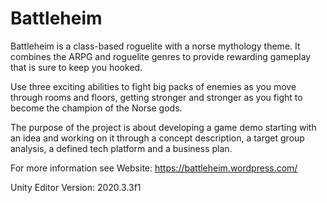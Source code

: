 # Battleheim 

Battleheim is a class-based roguelite with a norse mythology theme. It combines the ARPG and roguelite genres to provide rewarding gameplay that is sure to keep you hooked. 

Use three exciting abilities to fight big packs of enemies as you move through rooms and floors, getting stronger and stronger as you fight to become the champion of the Norse gods.

The purpose of the project is about developing a game demo starting with an idea and working on it through a concept description, a target group analysis, a defined tech platform and a business plan.

For more information see Website: https://battleheim.wordpress.com/

Unity Editor Version: 2020.3.3f1
